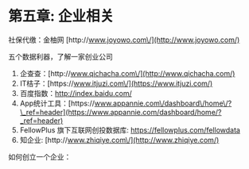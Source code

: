 # 第五章: 企业相关

社保代缴：金柚网 [http:\/\/www.joyowo.com\/](http://www.joyowo.com/)

五个数据利器，了解一家创业公司

1. 企查查：[http:\/\/www.qichacha.com\/](http://www.qichacha.com/)
2. IT桔子：[https:\/\/www.itjuzi.com\/](https://www.itjuzi.com/)
3. 百度指数：[http:\/\/index.baidu.com\/](http://index.baidu.com/)
4. App统计工具：[https:\/\/www.appannie.com\/dashboard\/home\/?\_ref=header](https://www.appannie.com/dashboard/home/?_ref=header)
5. FellowPlus 旗下互联网创投数据库: [https:\/\/fellowplus.com\/fellowdata](https://fellowplus.com/fellowdata)
6. 知企业: [http:\/\/www.zhiqiye.com\/](http://www.zhiqiye.com/)

如何创立一个企业：

